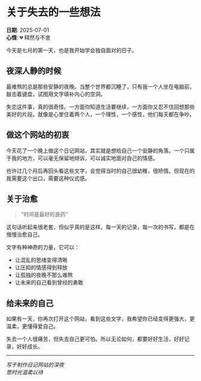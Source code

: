# 关于失去的一些想法

**日期**: 2025-07-01  
**心情**: 💔 释然与不舍

今天是七月的第一天，也是我开始学会独自面对的日子。

## 夜深人静的时候

最难熬的总是那些安静的夜晚。当整个世界都沉睡了，只有我一个人坐在电脑前，敲击着键盘，试图用文字填补内心的空洞。

失恋这件事，真的很奇怪。一方面你知道生活要继续，一方面你又忍不住回想那些美好的片段。就像是心里住着两个人，一个理性，一个感性，他们每天都在争吵。

## 做这个网站的初衷

今天花了一个晚上做这个日记网站，其实就是想给自己一个安静的角落。一个只属于我的地方，可以毫无保留地倾诉，可以诚实地面对自己的情感。

也许过几个月后再回头看这些文字，会觉得当时的自己很幼稚，很矫情。但现在的我需要这个出口，需要这种仪式感。

## 关于治愈

> "时间是最好的良药"

这句话听起来很老套，但似乎真的是这样。每一天的记录，每一次的书写，都是在慢慢治愈自己。

文字有种神奇的力量，它可以：

- 让混乱的思绪变得清晰
- 让压抑的情感得到释放
- 让孤独的夜晚不那么难熬
- 让未来的自己看到曾经的勇敢

## 给未来的自己

如果有一天，你再次打开这个网站，看到这些文字，我希望你已经变得更强大，更温柔，更懂得爱自己。

失去一个人很痛苦，但失去自己更可怕。所以无论如何，都要好好生活，好好记录，好好成长。

---

_写于制作日记网站的深夜_  
_愿时光温柔以待_
